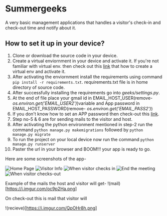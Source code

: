 # Summergeeks
A very basic management applications that handles a visitor's check-in and check-out time and notify about it.

## How to set it up in your device?

1. Clone or download the source code in your device.
2. Create a virtual enviornment in your device and activate it. If you're not familiar with virtual env. then check out this [link](https://www.geeksforgeeks.org/python-virtual-environment/) that how to create a virtual env and activate it.
3. After activating the enviornment install the requirements using command `pip install -r requirements.txt`. requirements.txt file is in home directory of source code.
4. After successfully installing the requirements go into *geeks/settings.py*.
5. At the end of file place your gmail id in EMAIL_HOST_USER(remove- *os.environ.get('EMAIL_USER2')*)variable and App password in EMAIL_HOST_PASSWORD(remove- *os.environ.get('EMAIL_PASS2')*)
6. If you don't know how to set an APP password then check-out this [link](https://devanswers.co/create-application-specific-password-gmail/). 
7. Step no-5 & 6 are for sending mails to the visitor and host.
8. After activating the python environment mentioned in step-2 run the command `python manage.py makemigrations` followed by `python manage.py migrate`
9. To run the project on your local device now run the command `python manage.py runserver`
10. Paster the url in your browser and BOOM!!! your app is ready to go.

Here are some screenshots of the app-

![Home Page](https://i.imgur.com/2zCnfdF.png)
![Visitor Info](https://i.imgur.com/d0Aeo2c.png)
![When visitor checks in](https://i.imgur.com/HPEZH5s.png)
![End the meeting](https://i.imgur.com/vs3lQyl.png)
![When visitor checks-out](https://i.imgur.com/rdqe9bm.png)

Example of the mails the host and visitor will get-
!(mail)[https://i.imgur.com/oc9p2Ha.png]

On check-out this is mail that visitor will 

!(recieve)[https://i.imgur.com/QpOHr8h.png]
